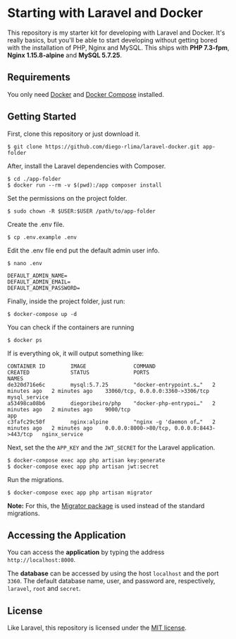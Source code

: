 # Starting with Laravel and Docker

This repository is my starter kit for developing with Laravel and Docker. It's really basics, but you'll be able to start developing without getting bored with the installation of PHP, Nginx and MySQL.
This ships with **PHP 7.3-fpm**, **Nginx 1.15.8-alpine** and **MySQL 5.7.25**.

## Requirements

You only need [Docker](https://docs.docker.com/install/) and [Docker Compose](https://docs.docker.com/compose/install/) installed.

## Getting Started

First, clone this repository or just download it.

````
$ git clone https://github.com/diego-rlima/laravel-docker.git app-folder
````

After, install the Laravel dependencies with Composer.

````
$ cd ./app-folder
$ docker run --rm -v $(pwd):/app composer install
````

Set the permissions on the project folder.

````
$ sudo chown -R $USER:$USER /path/to/app-folder
````

Create the .env file.

````
$ cp .env.example .env
````

Edit the .env file end put the default admin user info.

````
$ nano .env

DEFAULT_ADMIN_NAME=
DEFAULT_ADMIN_EMAIL=
DEFAULT_ADMIN_PASSWORD=
````

Finally, inside the project folder, just run:

````
$ docker-compose up -d
````

You can check if the containers are running

````
$ docker ps
````

If is everything ok, it will output something like:

````
CONTAINER ID        IMAGE               COMMAND                  CREATED             STATUS              PORTS                                         NAMES
de320d716e6c        mysql:5.7.25        "docker-entrypoint.s…"   2 minutes ago   2 minutes ago    33060/tcp, 0.0.0.0:3360->3306/tcp             mysql_service
a53498ca08b6        diegoribeiro/php    "docker-php-entrypoi…"   2 minutes ago   2 minutes ago    9000/tcp                                      app
c3fafc29c50f        nginx:alpine        "nginx -g 'daemon of…"   2 minutes ago   2 minutes ago    0.0.0.0:8000->80/tcp, 0.0.0.0:8443->443/tcp   nginx_service
````

Next, set the the `APP_KEY` and the `JWT_SECRET` for the Laravel application.

````
$ docker-compose exec app php artisan key:generate
$ docker-compose exec app php artisan jwt:secret
````

Run the migrations.

````
$ docker-compose exec app php artisan migrator
````

**Note:** For this, the [Migrator package](https://github.com/artesaos/migrator) is used instead of the standard migrations.

## Accessing the Application

You can access the **application** by typing the address `http://localhost:8000`.

The **database** can be accessed by using the host `localhost` and the port `3360`.
The default database name, user, and password are, respectively, `laravel`, `root` and `secret`.

## License

Like Laravel, this repository is licensed under the [MIT license](https://opensource.org/licenses/MIT).

